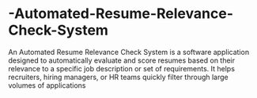 # -Automated-Resume-Relevance-Check-System
An Automated Resume Relevance Check System is a software application designed to automatically evaluate and score resumes based on their relevance to a specific job description or set of requirements. It helps recruiters, hiring managers, or HR teams quickly filter through large volumes of applications
